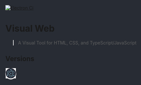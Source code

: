 [![Electron Ci][Electron-Ci-badge]][Electron-Ci-workflow]

[Electron-Ci-badge]: https://github.com/Charlie-Sumorok/Visual_Web_Electron/workflows/Electron%20CI/badge.svg
[Electron-Ci-workflow]: https://github.com/Charlie-Sumorok/Visual_Web_Electron/actions?query=workflow%3AElectron%20CI

# Visual Web

> A Visual Tool for HTML, CSS, and TypeScript/JavaScript

<!-- ## Install

*macOS 10.10+, Linux, and Windows 7+ are supported (64-bit only).*

**macOS**

[**Download**](https://github.com/user/repo/releases/latest) the `.dmg` file.

**Linux**

[**Download**](https://github.com/user/repo/releases/latest) the `.AppImage` or `.deb` file.

*The AppImage needs to be [made executable](http://discourse.appimage.org/t/how-to-make-an-appimage-executable/80) after download.*

**Windows**

[**Download**](https://github.com/user/repo/releases/latest) the `.exe` file.

---
-->

<!--
### Publish

```
$ npm run release
```

After Travis finishes building your app, open the release draft it created and click "Publish".
-->
## Versions
<a
	class="icon-link"
	href="https://github.com/Charlie-Sumorok/Visual-Web-Electron"
	title="Electron">
	<div class="border">
		<img
			src="./images/Electron.png"
			alt="Electron Version"
			title="Electron"
			class="icon">
	</div>
</a>
<style>
	:root {
		background-color: #282C34;
	}

	.border {
		width:  calc(2rem + 2px);
		height: calc(2rem + 2px);
		border-radius: 50%;
		background-color: #fff;

		display: flex;
		justify-content: center;
		align-items: center;
	}

	.icon {
		width: 2rem;
	}
</style>
